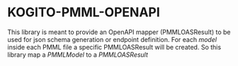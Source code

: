 KOGITO-PMML-OPENAPI
===================

This library is meant to provide an OpenAPI mapper (PMMLOASResult) to be used for json schema generation or endpoint definition.
For each *model* inside each PMML file a specific PMMLOASResult will be created.
So this library map a *PMMLModel* to a *PMMLOASResult*
